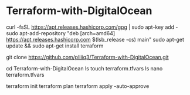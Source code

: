 # Terraform-with-DigitalOcean


curl -fsSL https://apt.releases.hashicorp.com/gpg | sudo apt-key add -
sudo apt-add-repository "deb [arch=amd64] https://apt.releases.hashicorp.com $(lsb_release -cs) main"
sudo apt-get update && sudo apt-get install terraform

git clone https://github.com/pliiiq3/Terraform-with-DigitalOcean.git

 cd Terraform-with-DigitalOcean
 ls
touch terraform.tfvars
ls
nano terraform.tfvars

terraform init
terraform plan
terraform apply -auto-approve
